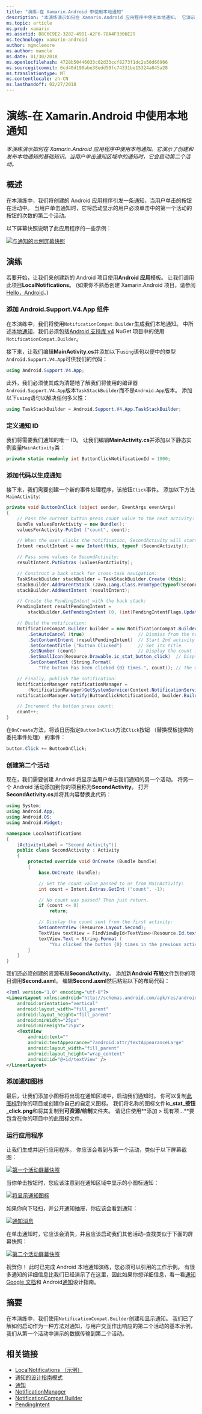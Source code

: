 ```yaml
---
title: "演练-在 Xamarin.Android 中使用本地通知"
description: "本演练演示如何在 Xamarin.Android 应用程序中使用本地通知。 它演示了创建和发布本地通知的基础知识。 当用户单击通知区域中的通知时，它会启动第二个活动。"
ms.topic: article
ms.prod: xamarin
ms.assetid: D8C6C9E2-3282-49D1-A2F6-78A4F3306E29
ms.technology: xamarin-android
author: mgmclemore
ms.author: mamcle
ms.date: 01/30/2018
ms.openlocfilehash: 4728b50446033c02d33ccf8273f1dc2e50d66906
ms.sourcegitcommit: 6cd40d190abe38edd50fc74331be15324a845a28
ms.translationtype: MT
ms.contentlocale: zh-CN
ms.lasthandoff: 02/27/2018
---
```

# <a name="walkthrough---using-local-notifications-in-xamarinandroid"></a>演练-在 Xamarin.Android 中使用本地通知

_本演练演示如何在 Xamarin.Android 应用程序中使用本地通知。它演示了创建和发布本地通知的基础知识。当用户单击通知区域中的通知时，它会启动第二个活动。_

<a name="overview" />

## <a name="overview"></a>概述

在本演练中，我们将创建的 Android 应用程序引发一条通知，当用户单击的按钮在活动中。 当用户单击通知时，它将启动显示的用户必须单击中的第一个活动的按钮的次数的第二个活动。

以下屏幕快照说明了此应用程序的一些示例：

[![与通知的示例屏幕快照](local-notifications-walkthrough-images/1-overview-sml.png)](local-notifications-walkthrough-images/1-overview.png)


<a name="walkthrough" />

## <a name="walkthrough"></a>演练

若要开始，让我们来创建新的 Android 项目使用**Android 应用**模板。 让我们调用此项目**LocalNotifications**。 (如果你不熟悉创建 Xamarin.Android 项目，请参阅[Hello，Android](~/android/get-started/hello-android/hello-android-quickstart.md)。)

<a name="add-v4-support" />

### <a name="add-the-androidsupportv4app-component"></a>添加 Android.Support.V4.App 组件

在本演练中，我们将使用`NotificationCompat.Builder`生成我们本地通知。 中所述[本地通知](~/android/app-fundamentals/notifications/local-notifications.md)，我们必须包括[Android 支持库 v4](https://www.nuget.org/packages/Xamarin.Android.Support.v4/) NuGet 项目中的使用`NotificationCompat.Builder`。

接下来，让我们编辑**MainActivity.cs**并添加以下`using`语句以便中的类型`Android.Support.V4.App`可供我们的代码：

```csharp
using Android.Support.V4.App;
```

此外，我们必须使其成为清楚地了解我们将使用的编译器`Android.Support.V4.App`版本`TaskStackBuilder`而不是`Android.App`版本。 添加以下`using`语句以解决任何多义性：

```csharp
using TaskStackBuilder = Android.Support.V4.App.TaskStackBuilder;
```

<a name="define-id" />

### <a name="define-the-notification-id"></a>定义通知 ID

我们将需要我们通知的唯一 ID。 让我们编辑**MainActivity.cs**并添加以下静态实例变量`MainActivity`类：

```csharp
private static readonly int ButtonClickNotificationId = 1000;
```

<a name="add-code" />

### <a name="add-code-to-generate-the-notification"></a>添加代码以生成通知

接下来，我们需要创建一个新的事件处理程序，该按钮`Click`事件。 添加以下方法`MainActivity`:

```csharp
private void ButtonOnClick (object sender, EventArgs eventArgs)
{
    // Pass the current button press count value to the next activity:
    Bundle valuesForActivity = new Bundle();
    valuesForActivity.PutInt ("count", count);

    // When the user clicks the notification, SecondActivity will start up.
    Intent resultIntent = new Intent(this, typeof (SecondActivity));

    // Pass some values to SecondActivity:
    resultIntent.PutExtras (valuesForActivity);

    // Construct a back stack for cross-task navigation:
    TaskStackBuilder stackBuilder = TaskStackBuilder.Create (this);
    stackBuilder.AddParentStack (Java.Lang.Class.FromType(typeof(SecondActivity)));
    stackBuilder.AddNextIntent (resultIntent);

    // Create the PendingIntent with the back stack:            
    PendingIntent resultPendingIntent =
        stackBuilder.GetPendingIntent (0, (int)PendingIntentFlags.UpdateCurrent);

    // Build the notification:
    NotificationCompat.Builder builder = new NotificationCompat.Builder (this)
        .SetAutoCancel (true)                    // Dismiss from the notif. area when clicked
        .SetContentIntent (resultPendingIntent)  // Start 2nd activity when the intent is clicked.
        .SetContentTitle ("Button Clicked")      // Set its title
        .SetNumber (count)                       // Display the count in the Content Info
        .SetSmallIcon(Resource.Drawable.ic_stat_button_click)  // Display this icon
        .SetContentText (String.Format(
            "The button has been clicked {0} times.", count)); // The message to display.

    // Finally, publish the notification:
    NotificationManager notificationManager =
        (NotificationManager)GetSystemService(Context.NotificationService);
    notificationManager.Notify(ButtonClickNotificationId, builder.Build());

    // Increment the button press count:
    count++;
}
```

在`OnCreate`方法，将该日历指定`ButtonOnClick`方法`Click`按钮 （替换模板提供的委托事件处理） 的事件：

```csharp
button.Click += ButtonOnClick;
```

<a name="second-activity" />

### <a name="create-a-second-activity"></a>创建第二个活动

现在，我们需要创建 Android 将显示当用户单击我们通知的另一个活动。 将另一个 Android 活动添加到你的项目称为**SecondActivity**。 打开**SecondActivity.cs**并将其内容替换此代码：

```csharp
using System;
using Android.App;
using Android.OS;
using Android.Widget;

namespace LocalNotifications
{
    [Activity(Label = "Second Activity")]
    public class SecondActivity : Activity
    {
        protected override void OnCreate (Bundle bundle)
        {
            base.OnCreate (bundle);

            // Get the count value passed to us from MainActivity:
            int count = Intent.Extras.GetInt ("count", -1);

            // No count was passed? Then just return.
            if (count <= 0)
                return;

            // Display the count sent from the first activity:
            SetContentView (Resource.Layout.Second);
            TextView textView = FindViewById<TextView>(Resource.Id.textView);
            textView.Text = String.Format (
                "You clicked the button {0} times in the previous activity.", count);
        }
    }
}
```

我们还必须创建的资源布局**SecondActivity**。 添加新**Android 布局**文件到你的项目调用**Second.axml**。 编辑**Second.axml**然后粘贴以下的布局代码：

```xml
<?xml version="1.0" encoding="utf-8"?>
<LinearLayout xmlns:android="http://schemas.android.com/apk/res/android"
    android:orientation="vertical"
    android:layout_width="fill_parent"
    android:layout_height="fill_parent"
    android:minWidth="25px"
    android:minHeight="25px">
    <TextView
        android:text=""
        android:textAppearance="?android:attr/textAppearanceLarge"
        android:layout_width="fill_parent"
        android:layout_height="wrap_content"
        android:id="@+id/textView" />
</LinearLayout>
```

<a name="add-icon" />

### <a name="add-a-notification-icon"></a>添加通知图标

最后，让我们添加小图标将出现在通知区域中，启动我们通知时。 你可以复制[此图标](local-notifications-walkthrough-images/ic-stat-button-click.png)到你的项目或创建你自己的自定义图标。 我们将名称的图标文件**ic\_stat\_按钮\_click.png**和将其复制到**可资源/绘制**文件夹。 请记住使用**添加 > 现有项...**要包含在你的项目中的此图标文件。

<a name="run-app" />

### <a name="run-the-application"></a>运行应用程序

让我们生成并运行应用程序。 你应该会看到与第一个活动，类似于以下屏幕截图：

[ ![第一个活动屏幕快照](local-notifications-walkthrough-images/2-start-screen-sml.png)](local-notifications-walkthrough-images/2-start-screen.png)

当你单击按钮时，您应该注意到在通知区域中显示的小图标通知：

[ ![将显示通知图标](local-notifications-walkthrough-images/3-notification-icon-sml.png)](local-notifications-walkthrough-images/3-notification-icon.png)

如果你向下轻扫，并公开通知抽屉，你应该会看到通知：

[ ![通知消息](local-notifications-walkthrough-images/4-notifications-sml.png)](local-notifications-walkthrough-images/4-notifications.png)

在单击通知时，它应该会消失，并且应该启动我们其他活动&ndash;查找类似于下面的屏幕快照：

[ ![第二个活动屏幕快照](local-notifications-walkthrough-images/5-second-activity-sml.png)](local-notifications-walkthrough-images/5-second-activity.png)

祝贺你！ 此时已完成 Android 本地通知演练，您必须可以引用的工作示例。 有很多通知的详细信息比我们已经演示了在这里，因此如果你想详细信息，看一看[通知 Google 文档](http://developer.android.com/guide/topics/ui/notifiers/notifications.html)和 Android[通知](http://developer.android.com/design/patterns/notifications.html)设计指南。


<a name="summary" />

## <a name="summary"></a>摘要

在本演练中，我们使用`NotificationCompat.Builder`创建和显示通知。 我们已了解如何启动作为一种方法对通知，与用户交互作出响应的第二个活动的基本示例，我们从第一个活动中演示的数据传输到第二个活动。


## <a name="related-links"></a>相关链接

- [LocalNotifications （示例）](https://developer.xamarin.com/samples/monodroid/LocalNotifications/)
- [通知的设计指南模式](http://developer.android.com/design/patterns/notifications.html)
- [通知](https://developer.xamarin.com/api/type/Android.App.Notification/)
- [NotificationManager](https://developer.xamarin.com/api/type/Android.App.NotificationManager/)
- [NotificationCompat.Builder](https://developer.android.com/reference/android/support/v4/app/NotificationCompat.Builder.html)
- [PendingIntent](https://developer.xamarin.com/api/type/Android.App.PendingIntent/)
